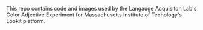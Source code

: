 This repo contains code and images used by the Langauge Acquisiton Lab's Color Adjective Experiment for Massachusetts Institute of Techology's Lookit platform.

